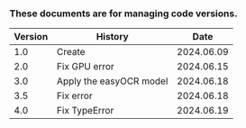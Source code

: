 ### These documents are for managing code versions.  


| Version | History | Date |
|---------|---------|------|
| 1.0 | Create | 2024.06.09 |
| 2.0 | Fix GPU error | 2024.06.15 |
| 3.0 | Apply the easyOCR model | 2024.06.18 |
| 3.5 | Fix error | 2024.06.18 |
| 4.0 | Fix TypeError | 2024.06.19 |
